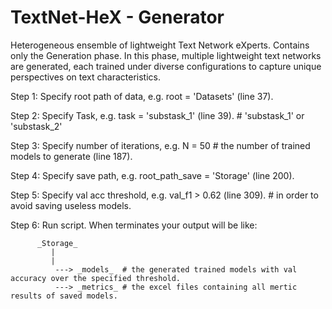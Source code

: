 # TextNet-HeX - Generator
Heterogeneous ensemble of lightweight Text Network eXperts. Contains only the Generation phase. In this phase, multiple lightweight text networks are generated, each trained under diverse configurations to capture unique perspectives on text characteristics.

Step 1: Specify root path of data, e.g. root = 'Datasets' (line 37).

Step 2: Specify Task, e.g. task = 'substask_1' (line 39). # 'substask_1' or 'substask_2'

Step 3: Specify number of iterations, e.g. N = 50 # the number of trained models to generate (line 187).

Step 4: Specify save path, e.g. root_path_save = 'Storage' (line 200).

Step 5: Specify val acc threshold, e.g. val_f1 > 0.62 (line 309). # in order to avoid saving useless models.

Step 6: Run script. When terminates your output will be like: 

          _Storage_
             |
             |
              ---> _models_  # the generated trained models with val accuracy over the specified threshold.
              ---> _metrics_ # the excel files containing all mertic results of saved models.
